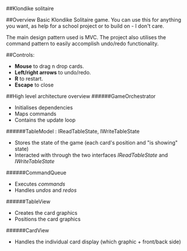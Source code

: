 ##Klondike solitaire

  
##Overview
Basic Klondike Solitaire game. You can use this for anything you want, as help for a school project or to build on - I don't care.
  

The main design pattern used is MVC. The project also utilises the command pattern to easily accomplish undo/redo functionality.


##Controls:  
-  **Mouse** to drag n drop cards.  
-  **Left/right arrows** to undo/redo.  
-  **R** to restart.  
-  **Escape** to close


##High level architecture overview
######GameOrchestrator   
- Initialises dependencies  
- Maps commands  
- Contains the update loop  

######TableModel : IReadTableState, IWriteTableState
- Stores the state of the game (each card's position and "is showing" state)
- Interacted with through the two interfaces *IReadTableState* and *IWriteTableState*

######CommandQueue
- Executes *commands*
- Handles *undos* and *redos*

######TableView   
- Creates the card graphics
- Positions the card graphics

######CardView
- Handles the individual card display (which graphic + front/back side)
